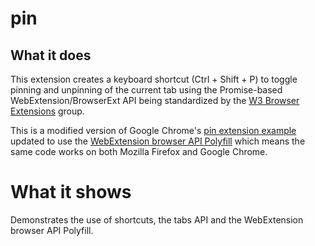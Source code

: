 # pin

## What it does

This extension creates a keyboard shortcut (Ctrl + Shift + P) to toggle pinning and unpinning of the current tab using the Promise-based WebExtension/BrowserExt API being standardized by the [W3 Browser Extensions][w3-browserext] group.

This is a modified version of Google Chrome's [pin extension example][google-pin-extension] updated to use the [WebExtension browser API Polyfill][browser-polyfill] which means the same code works on both Mozilla Firefox and Google Chrome.

[w3-browserext]: https://www.w3.org/community/browserext/
[google-pin-extension]: https://developer.chrome.com/extensions/samples#keyboard-pin
[browser-polyfill]: https://github.com/mozilla/webextension-polyfill

# What it shows

Demonstrates the use of shortcuts, the tabs API and the WebExtension browser API Polyfill.
